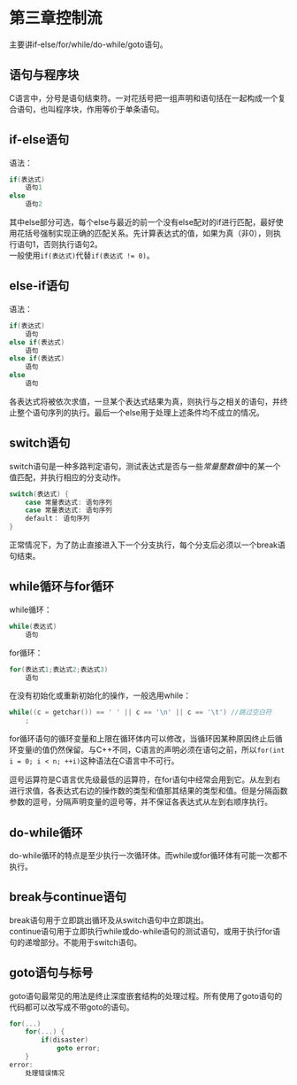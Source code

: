 # 第三章控制流
主要讲if-else/for/while/do-while/goto语句。  

## 语句与程序块
C语言中，分号是语句结束符。一对花括号把一组声明和语句括在一起构成一个复合语句，也叫程序块，作用等价于单条语句。  

## if-else语句
语法：
```C
if(表达式)
    语句1
else
    语句2
```
其中else部分可选，每个else与最近的前一个没有else配对的if进行匹配，最好使用花括号强制实现正确的匹配关系。先计算表达式的值，如果为真（非0），则执行语句1，否则执行语句2。  
一般使用`if(表达式)`代替`if(表达式 != 0)`。

## else-if语句
语法：
```C
if(表达式)
    语句
else if(表达式)
    语句
else if(表达式)
    语句
else
    语句
```
各表达式将被依次求值，一旦某个表达式结果为真，则执行与之相关的语句，并终止整个语句序列的执行。最后一个else用于处理上述条件均不成立的情况。  

## switch语句
switch语句是一种多路判定语句，测试表达式是否与一些*常量整数值*中的某一个值匹配，并执行相应的分支动作。  
```C
switch(表达式) {
    case 常量表达式: 语句序列
    case 常量表达式: 语句序列
    default： 语句序列
}
```
正常情况下，为了防止直接进入下一个分支执行，每个分支后必须以一个break语句结束。  

## while循环与for循环
while循环：
```C
while(表达式)
    语句
```
for循环：
```C
for(表达式1;表达式2;表达式3)
    语句
```
在没有初始化或重新初始化的操作，一般选用while：
```C
while((c = getchar()) == ' ' || c == '\n' || c == '\t') //跳过空白符
    ;
```
for循环语句的循环变量和上限在循环体内可以修改，当循环因某种原因终止后循环变量i的值仍然保留。与C++不同，C语言的声明必须在语句之前，所以`for(int i = 0; i < n; ++i)`这种语法在C语言中不可行。  

逗号运算符是C语言优先级最低的运算符，在for语句中经常会用到它。从左到右进行求值，各表达式右边的操作数的类型和值那其结果的类型和值。但是分隔函数参数的逗号，分隔声明变量的逗号等，并不保证各表达式从左到右顺序执行。

## do-while循环
do-while循环的特点是至少执行一次循环体。而while或for循环体有可能一次都不执行。  

## break与continue语句
break语句用于立即跳出循环及从switch语句中立即跳出。  
continue语句用于立即执行while或do-while语句的测试语句，或用于执行for语句的递增部分。不能用于switch语句。

## goto语句与标号
goto语句最常见的用法是终止深度嵌套结构的处理过程。所有使用了goto语句的代码都可以改写成不带goto的语句。  
```C
for(...)
    for(...) {
        if(disaster)
            goto error;
    }
error:
    处理错误情况
```
